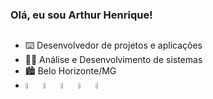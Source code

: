 ### Olá, eu sou Arthur Henrique!

##

<link rel="stylesheet" href="https://cdn.jsdelivr.net/gh/devicons/devicon@v2.15.1/devicon.min.css">

- ⌨️​ Desenvolvedor de projetos e aplicações
- 👩‍💻 Análise e Desenvolvimento de sistemas
- 🏙 Belo Horizonte/MG
- <img style="width:5% " src="https://cdn.jsdelivr.net/gh/devicons/devicon/icons/html5/html5-original.svg" />
            <img style="width:5% " src="https://cdn.jsdelivr.net/gh/devicons/devicon/icons/javascript/javascript-original.svg" />
            <img style="width:5% " src="https://cdn.jsdelivr.net/gh/devicons/devicon/icons/css3/css3-original.svg" />
            <img style="width:5% " src="https://cdn.jsdelivr.net/gh/devicons/devicon/icons/csharp/csharp-original.svg" />
            <img style="width:5% " src="https://cdn.jsdelivr.net/gh/devicons/devicon/icons/mysql/mysql-original-wordmark.svg" />
##

